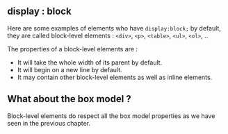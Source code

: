 ## display : block

Here are some examples of elements who have `display:block;` by default, they are called block-level elements : `<div>`, `<p>`, `<table>`, `<ul>`, `<ol>`, ..

The properties of a block-level elements are :

- It will take the whole width of its parent by default.
- It will begin on a new line by default.
- It may contain other block-level elements as well as inline elements.

## What about the box model ?

Block-level elements do respect all the box model properties as we have seen in the previous chapter.